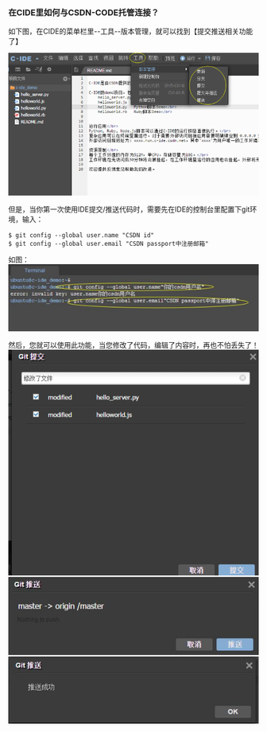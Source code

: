 ### 在CIDE里如何与CSDN-CODE托管连接？

如下图，在CIDE的菜单栏里--工具--版本管理，就可以找到【提交推送相关功能了】

![](/images/ide_git.jpg)

但是，当你第一次使用IDE提交/推送代码时，需要先在IDE的控制台里配置下git环境，输入：

    $ git config --global user.name "CSDN id"   
    $ git config --global user.email "CSDN passport中注册邮箱"
    
如图：
![](images/ide_git_config.jpg)

然后，您就可以使用此功能，当您修改了代码，编辑了内容时，再也不怕丢失了！
![](images/ide_git_push.jpg)
![](images/ide_git_push1.jpg)
![](images/ide_git_push2.jpg)
